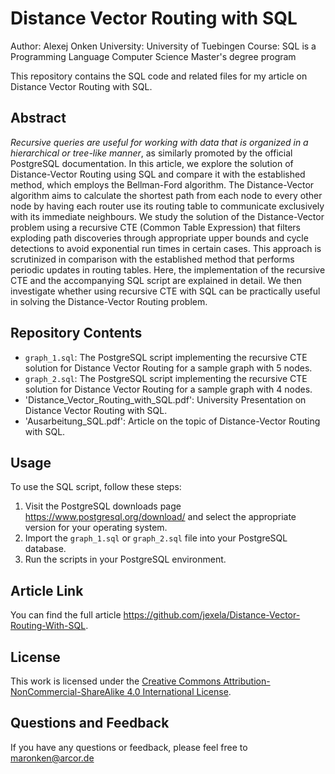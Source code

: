 # Distance Vector Routing with SQL

Author: Alexej Onken
University: University of Tuebingen
Course: SQL is a Programming Language
Computer Science Master's degree program

This repository contains the SQL code and related files for my article on Distance Vector Routing with SQL.

## Abstract

*Recursive queries are useful for working with data that is organized in a hierarchical or tree-like manner*, as similarly promoted by the official PostgreSQL documentation. In this article, we explore the solution of Distance-Vector Routing using SQL and compare it with the established method, which employs the Bellman-Ford algorithm. The Distance-Vector algorithm aims to calculate the shortest path from each node to every other node by having each router use its routing table to communicate exclusively with its immediate neighbours. We study the solution of the Distance-Vector problem using a recursive CTE (Common Table Expression) that filters exploding path discoveries through appropriate upper bounds and cycle detections to avoid exponential run times in certain cases. This approach is scrutinized in comparison with the established method that performs periodic updates in routing tables. Here, the implementation of the recursive CTE and the accompanying SQL script are explained in detail. We then investigate whether using recursive CTE with SQL can be practically useful in solving the Distance-Vector Routing problem.

## Repository Contents

- `graph_1.sql`: The PostgreSQL script implementing the recursive CTE solution for Distance Vector Routing for a sample graph with 5 nodes.
- `graph_2.sql`: The PostgreSQL script implementing the recursive CTE solution for Distance Vector Routing for a sample graph with 4 nodes.
- 'Distance_Vector_Routing_with_SQL.pdf': University Presentation on Distance Vector Routing with SQL.
-  'Ausarbeitung_SQL.pdf': Article on the topic of Distance-Vector Routing with SQL.

## Usage

To use the SQL script, follow these steps:

1. Visit the PostgreSQL downloads page https://www.postgresql.org/download/ and select the appropriate version for your operating system.
2. Import the `graph_1.sql` or `graph_2.sql` file into your PostgreSQL database.
3. Run the scripts in your PostgreSQL environment.

## Article Link

You can find the full article https://github.com/jexela/Distance-Vector-Routing-With-SQL.

## License

This work is licensed under the [Creative Commons Attribution-NonCommercial-ShareAlike 4.0 International License](http://creativecommons.org/licenses/by-nc-sa/4.0/).

## Questions and Feedback

If you have any questions or feedback, please feel free to maronken@arcor.de
